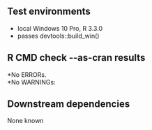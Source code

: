 ## Test environments
* local Windows 10 Pro, R 3.3.0
* passes devtools::build_win()

## R CMD check --as-cran results
*No ERRORs.  
*No WARNINGs: 

## Downstream dependencies
None known
